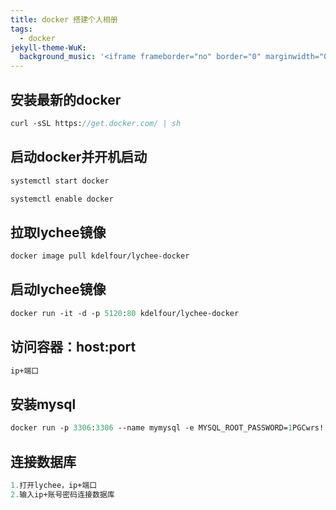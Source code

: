 ```yaml
---
title: docker 搭建个人相册
tags:
  - docker
jekyll-theme-WuK:
  background_music: '<iframe frameborder="no" border="0" marginwidth="0" marginheight="0" width=100% height=86 src="//music.163.com/outchain/player?type=2&id=27876158&auto=0&height=66"></iframe>'
---
```


## 安装最新的docker
```p
curl -sSL https://get.docker.com/ | sh
```

## 启动docker并开机启动
```p
systemctl start docker

systemctl enable docker
```

## 拉取lychee镜像
```p
docker image pull kdelfour/lychee-docker
```

## 启动lychee镜像
```p
docker run -it -d -p 5120:80 kdelfour/lychee-docker
```

## 访问容器：host:port
```p
ip+端口
```

## 安装mysql
```p
docker run -p 3306:3306 --name mymysql -e MYSQL_ROOT_PASSWORD=1PGCwrs! -d mysql:5.7
```

## 连接数据库
```p
1.打开lychee，ip+端口
2.输入ip+账号密码连接数据库
```